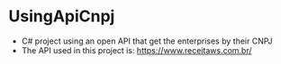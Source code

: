 # UsingApiCnpj
- C# project using an open API that get the enterprises by their CNPJ
- The API used in this project is: https://www.receitaws.com.br/
